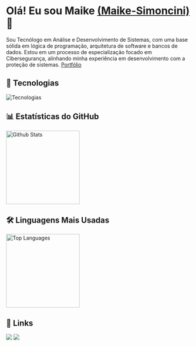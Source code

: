 # Olá! Eu sou Maike [(Maike-Simoncini)](https://github.com/Maike-Simoncini) 👋 

Sou Tecnólogo em Análise e Desenvolvimento de Sistemas, com uma base sólida em lógica de programação, arquitetura de software e bancos de dados. Estou em um processo de especialização focado em Cibersegurança, alinhando minha experiência em desenvolvimento com a proteção de sistemas.
[Portfólio](https://maike-simoncini.github.io/Portfolio-Maike/)

## 🚀 Tecnologias

<img src="https://skillicons.dev/icons?i=python,cpp,cs,html,css,js,mongodb,react,nodejs,mysql,postman,vscode,kali" alt="Tecnologias" />

## 📊 Estatísticas do GitHub 

<img height="200" alt="Github Stats" src="https://github-readme-stats.vercel.app/api?username=Maike-Simoncini&show_icons=true&theme=tokyonight&include_all_commits=true&count_private=true"/>

## 🛠️ Linguagens Mais Usadas

<img height="200" alt="Top Languages" src="https://github-readme-stats.vercel.app/api/top-langs/?username=Maike-Simoncini&layout=compact&langs_count=16&theme=tokyonight"/>

## 📌 Links 
  
<a href="https://www.linkedin.com/in/maike-simoncini-da-silva-9769b2287" target="_blank"><img src="https://img.shields.io/badge/-LinkedIn-%230077B5?style=for-the-badge&logo=linkedin&logoColor=white" target="_blank"></a>
<a href=mailto:maikesimoncinims@gmail.com target="_blank"><img src="https://img.shields.io/badge/Gmail-D14836?style=for-the-badge&logo=gmail&logoColor=white"></a>


